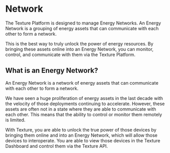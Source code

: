 ---
---

# Network

The Texture Platform is designed to manage Energy Networks. An Energy Network is a grouping of energy assets that can communicate with each other to form a network.

This is the best way to truly unlock the power of energy resources. By bringing these assets online into an Energy Network, you can monitor, control, and communicate with them via the Texture Platform.

## What is an Energy Network?
An Energy Network is a network of energy assets that can communicate with each other to form a network.

We have seen a huge proliferation of energy assets in the last decade with the velocity of those deployments continuing to accelerate. However, these assets are often not in a state where they are able to communicate with each other. This means that the ability to control or monitor them remotely is limited.

With Texture, you are able to unlock the true power of those devices by bringing them online and into an Energy Network, which will allow those devices to interoperate. You are able to view those devices in the Texture Dashboard and control them via the Texture API.
